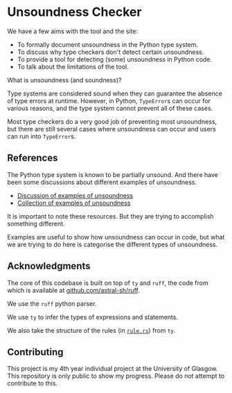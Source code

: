 # Unsoundness Checker

We have a few aims with the tool and the site:
- To formally document unsoundness in the Python type system.
- To discuss why type checkers don't detect certain unsoundness.
- To provide a tool for detecting (some) unsoundness in Python code.
- To talk about the limitations of the tool.

What is unsoundness (and soundness)?

Type systems are considered sound when they can guarantee the absence of type errors at runtime.
However, in Python, `TypeError`s can occur for various reasons, and the type system cannot prevent all of these cases.

Most type checkers do a very good job of preventing most unsoundness, but there are still several cases where unsoundness
can occur and users can run into `TypeError`s.

## References

The Python type system is known to be partially unsound. And there have been some discussions about different examples of unsoundness.

- [Discussion of examples of unsoundness](https://discuss.python.org/t/collecting-examples-of-unsoundness/97568)
- [Collection of examples of unsoundness](https://github.com/JelleZijlstra/unsoundness)

It is important to note these resources. But they are trying to accomplish something different.

Examples are useful to show how unsoundness can occur in code,
but what we are trying to do here is categorise the different types of unsoundness.

## Acknowledgments

The core of this codebase is built on top of `ty` and `ruff`, the code from which is available at [github.com/astral-sh/ruff](https://github.com/astral-sh/ruff).

We use the `ruff` python parser.

We use `ty` to infer the types of expressions and statements.

We also take the structure of the rules (in [`rule.rs`](crates/unsoundness_checker/src/rule.rs)) from `ty`.

## Contributing

This project is my 4th year individual project at the University of Glasgow.
This repository is only public to show my progress.
Please do not attempt to contribute to this.
